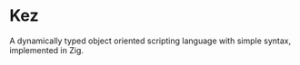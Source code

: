 # Kez

A dynamically typed object oriented scripting language with simple syntax, implemented in Zig.

